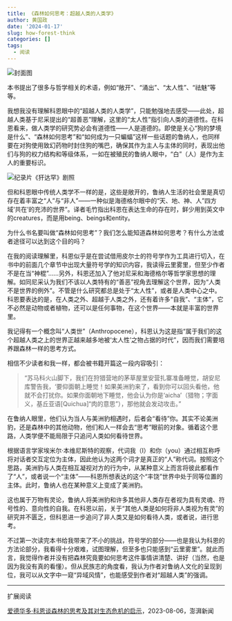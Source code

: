 ```yaml
---
title: 《森林如何思考：超越人类的人类学》
author: 黄国政
date: '2024-01-17'
slug: how-forest-think
categories: []
tags:
  - 阅读
---
```


<!--more-->

![封面图](/images/posts/2024/01/01-17-how-forest-think.jpg)

本书提出了很多与哲学相关的术语，例如“敞开”、“涌出”、“太人性”、“祛魅”等等。

我想我没有理解科恩眼中的“超越人类的人类学”，只能勉强地去感受——此处，超越人类基于尼采提出的“超善恶”理解，这里的“太人性”指引向人类的道德性。在科恩看来，做人类学的研究势必会有道德性——人是道德的。即使是关心“狗的梦境是什么”、“森林如何思考”和“如何成为一只蝙蝠”这样一些话题的鲁纳人，也同样要在对狗使用致幻药物时封住狗的嘴巴，确保其作为主人与主体的同时，表现出他们与狗的权力结构和等级体系，一如在被殖民的鲁纳人眼中，“白”（人）是作为主人的重要标识。

![纪录片《犴达罕》剧照](/images/posts/2024/01/01-17-dog-dream.jpg)

但和科恩眼中传统人类学不一样的是，这些是敞开的，鲁纳人生活的社会里是真切存在着丰富之“人”与“非人”——一种似是海德格尔眼中的“天、地、神、人”四方域‘共在’的充沛的世界”。译者毛竹指出科恩在表达生命的存在时，鲜少用到英文中的creatures，而是用being、beings和entity。

为什么书名要叫做“森林如何思考”？我们怎么能知道森林如何思考？有什么方法或者途径可以达到这个目的吗？

在我的阅读理解里，科恩似乎是在尝试借用皮尔士的符号学作为工具进行切入，在书中的前面几个章节中出现大量符号学的知识内容，我读得云里雾里，但至少作者不是在当“神棍”……另外，科恩还加入了他对尼采和海德格尔等哲学家思想的理解。如同尼采认为我们不该以人类特有的“善恶”视角去理解这个世界，因为“人类不是世界的例外”。不管是什么研究都总是处于“太人性”，或者是人类中心之中。科恩要表达的是，在人类之外、超越于人类之外，还有着许多“自我”、“主体”，它不必然是动物或者植物，还可以是任何事物，在这个世界——本就是丰富的世界里。

我记得有一个概念叫“人类世”（Anthropocene），科恩认为这是指“属于我们的这个超越人类之上的世界正越来越多地被‘太人性’之物占据的时代”，因而我们需要培养跟森林一样的思考方式。

相信不少读者和我一样，都会被书籍开篇这一段内容吸引：

> “苏马科火山脚下，我们在狩猎营地的茅草屋里安营扎寨准备睡觉，胡安尼库警告我，‘要仰面朝上睡觉！如果美洲豹来了，看到你可以回头看他，他就不会打扰你。如果你面朝地下睡觉，他会认为你是‘aicha’（猎物；字面义，基丘亚语[Quichua]“肉的意思”），那他就会发动攻击。”

在鲁纳人眼里，他们认为当人与美洲豹相遇时，后者会“看待”你。其实不论美洲豹，还是森林中的其他动物，他们和人一样会去“思考”眼前的对象。循着这个思路，人类学便不能局限于只追问人类如何看待世界。

根据语言学家埃米尔·本维尼斯特的观察，代词我（I）和你（you）通过相互称呼将对话者交互定位为主体，因此他认为这两个词才是真正的“人”称代词。按照这个思路，美洲豹与人类在相互凝视对方的行为中，从某种意义上而言将彼此都看作了“人”，或者说一个“主体”——科恩所想表达的这个“丰饶”世界中处于同等位置的主体。此时，鲁纳人也在某种意义上变成了美洲豹。

这也属于万物有灵论，鲁纳人将美洲豹和许多其他非人类存在者视为具有灵魂、符号性的、意向性的自我。在科恩以前，关于“其他人类是如何将非人类视为有灵”的研究并不匮乏，但科恩进一步追问了非人类又是如何看待人类，或者说，进行思考。

不过第一次读完本书给我带来了不小的挑战，符号学的部分——也是我认为科恩的方法论部分，我看得十分艰难，试图理解，但至多也只能感到“云里雾里”。就此而言，我觉得作者并没有把森林究竟要如何思考这件事情讲清楚、讲好（当然，也是因为我没有真的看懂）。但从民族志的角度看，我认为作者对鲁纳人文化的呈现到位，我可以从文字中一窥“异域风情”，也能感受到作者对“超越人类”的强调。

---

扩展阅读

[爱德华多·科恩谈森林的思考及其对生态危机的启示](https://www.thepaper.cn/newsDetail_forward_24079096)，2023-08-06，澎湃新闻
